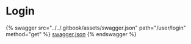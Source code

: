 # Login

{% swagger src="../../.gitbook/assets/swagger.json" path="/user/login" method="get" %}
[swagger.json](../../.gitbook/assets/swagger.json)
{% endswagger %}
